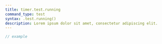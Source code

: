 ```yaml
---
title: timer.test.running
command_type: test
syntax: .test.running()
description: Lorem ipsum dolor sit amet, consectetur adipiscing elit.
---
```


```javascript
// example
```